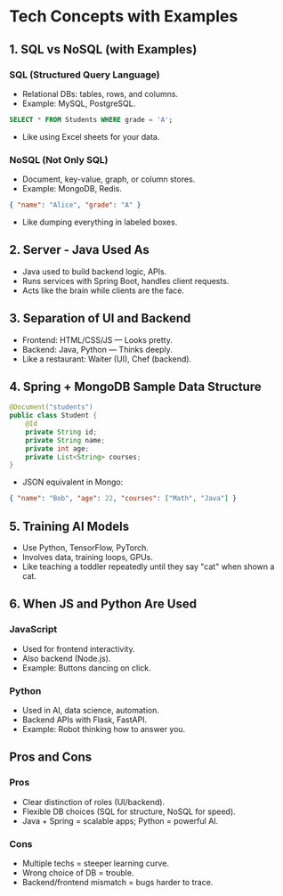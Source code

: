 
# Tech Concepts with Examples 

## 1. SQL vs NoSQL (with Examples)

### SQL (Structured Query Language)
- Relational DBs: tables, rows, and columns.
- Example: MySQL, PostgreSQL.
```sql
SELECT * FROM Students WHERE grade = 'A';
```
- Like using Excel sheets for your data.

### NoSQL (Not Only SQL)
- Document, key-value, graph, or column stores.
- Example: MongoDB, Redis.
```json
{ "name": "Alice", "grade": "A" }
```
- Like dumping everything in labeled boxes.

## 2. Server - Java Used As
- Java used to build backend logic, APIs.
- Runs services with Spring Boot, handles client requests.
- Acts like the brain while clients are the face.

## 3. Separation of UI and Backend
- Frontend: HTML/CSS/JS — Looks pretty.
- Backend: Java, Python — Thinks deeply.
- Like a restaurant: Waiter (UI), Chef (backend).

## 4. Spring + MongoDB Sample Data Structure
```java
@Document("students")
public class Student {
    @Id
    private String id;
    private String name;
    private int age;
    private List<String> courses;
}
```
- JSON equivalent in Mongo:
```json
{ "name": "Bob", "age": 22, "courses": ["Math", "Java"] }
```

## 5. Training AI Models
- Use Python, TensorFlow, PyTorch.
- Involves data, training loops, GPUs.
- Like teaching a toddler repeatedly until they say "cat" when shown a cat.

## 6. When JS and Python Are Used

### JavaScript
- Used for frontend interactivity.
- Also backend (Node.js).
- Example: Buttons dancing on click.

### Python
- Used in AI, data science, automation.
- Backend APIs with Flask, FastAPI.
- Example: Robot thinking how to answer you.

## Pros and Cons

### Pros
- Clear distinction of roles (UI/backend).
- Flexible DB choices (SQL for structure, NoSQL for speed).
- Java + Spring = scalable apps; Python = powerful AI.

### Cons
- Multiple techs = steeper learning curve.
- Wrong choice of DB = trouble.
- Backend/frontend mismatch = bugs harder to trace.
